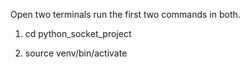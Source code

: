 Open two terminals run the first two commands in both.

1. cd python_socket_project

2. source venv/bin/activate

